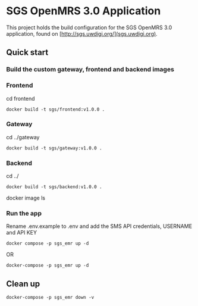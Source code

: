 # SGS OpenMRS 3.0 Application

This project holds the build configuration for the SGS OpenMRS 3.0 application, found on
[http://sgs.uwdigi.org/](sgs.uwdigi.org).

## Quick start

### Build the custom gateway, frontend and backend images

### Frontend

cd frontend

```
docker build -t sgs/frontend:v1.0.0 . 

```

### Gateway

cd ../gateway

```
docker build -t sgs/gateway:v1.0.0 . 

```

### Backend

cd ../

```
docker build -t sgs/backend:v1.0.0 . 

```

docker image ls

### Run the app

Rename .env.example to .env and add the SMS API credentials, USERNAME and API KEY

```
docker compose -p sgs_emr up -d
```

OR 

```
docker-compose -p sgs_emr up -d
```

## Clean up 

```
docker-compose -p sgs_emr down -v
```



